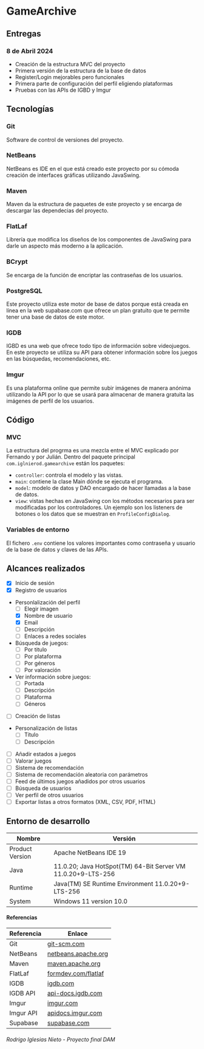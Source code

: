 # GameArchive

## Entregas
### 8 de Abril 2024
- Creación de la estructura MVC del proyecto
- Primera versión de la estructura de la base de datos
- Register/Login mejorables pero funcionales
- Primera parte de configuración del perfil eligiendo plataformas
- Pruebas con las APIs de IGBD y Imgur

## Tecnologías
### Git
Software de control de versiones del proyecto.

### NetBeans
NetBeans es IDE en el que está creado este proyecto por su cómoda creación de interfaces gráficas utilizando JavaSwing.

### Maven
Maven da la estructura de paquetes de este proyecto y se encarga de descargar las dependecias del proyecto.

### FlatLaf
Librería que modifica los diseños de los componentes de JavaSwing para darle un aspecto más moderno a la aplicación.

### BCrypt
Se encarga de la función de encriptar las contraseñas de los usuarios.

### PostgreSQL
Este proyecto utiliza este motor de base de datos porque está creada en línea en la web supabase.com que ofrece un plan gratuito que te permite tener una base de datos de este motor.

### IGDB
IGBD es una web que ofrece todo tipo de información sobre videojuegos. En este proyecto se utiliza su API para obtener información sobre los juegos en las búsquedas, recomendaciones, etc.

### Imgur
Es una plataforma online que permite subir imágenes de manera anónima utilizando la API por lo que se usará para almacenar de manera gratuita las imágenes de perfil de los usuarios.

## Código
### MVC
La estructura del progrma es una mezcla entre el MVC explicado por Fernando y por Julián. Dentro del paquete principal `com.iglnierod.gamearchive` están los paquetes:

- `controller`: controla el modelo y las vistas.
- `main`: contiene la clase Main dónde se ejecuta el programa.
- `model`: modelo de datos y DAO encargado de hacer llamadas a la base de datos.
- `view`: vistas hechas en JavaSwing con los métodos necesarios para ser modificadas por los controladores. Un ejemplo son los listeners de botones o los datos que se muestran en `ProfileConfigDialog`.

### Variables de entorno
El fichero ``.env`` contiene los valores importantes como contraseña y usuario de la base de datos y claves de las APIs.

## Alcances realizados
- [X] Inicio de sesión
- [X] Registro de usuarios

- Personlalización del perfil
    - [ ] Elegir imagen
    - [X] Nombre de usuario
    - [X] Email
    - [ ] Descripción
    - [ ] Enlaces a redes sociales

- Búsqueda de juegos:
    - [ ] Por titulo
    - [ ] Por plataforma
    - [ ] Por géneros
    - [ ] Por valoración

- Ver información sobre juegos:
    - [ ] Portada
    - [ ] Descripción
    - [ ] Plataforma
    - [ ] Géneros

- [ ] Creación de listas

- Personalización de listas
    - [ ] Título
    - [ ] Descripción

- [ ] Añadir estados a juegos
- [ ] Valorar juegos
- [ ] Sistema de recomendación
- [ ] Sistema de recomendación aleatoria con parámetros
- [ ] Feed de últimos juegos añadidos por otros usuarios
- [ ] Búsqueda de usuarios
- [ ] Ver perfil de otros usuarios
- [ ] Exportar listas a otros formatos (XML, CSV, PDF, HTML)

## Entorno de desarrollo
| Nombre                      |Versión                                     |
|-----------------------------|---------------------------------------------|
| Product Version             | Apache NetBeans IDE 19                     |
| Java                        | 11.0.20; Java HotSpot(TM) 64-Bit Server VM 11.0.20+9-LTS-256 |
| Runtime                     | Java(TM) SE Runtime Environment 11.0.20+9-LTS-256 |
| System                      | Windows 11 version 10.0                    |

#### Referencias
| Referencia     | Enlace                                        |
|----------------|-----------------------------------------------|
| Git            | [git-scm.com](https://git-scm.com/)           |
| NetBeans       | [netbeans.apache.org](https://netbeans.apache.org/front/main/index.html) |
| Maven          | [maven.apache.org](https://maven.apache.org/) |
| FlatLaf        | [formdev.com/flatlaf](https://www.formdev.com/flatlaf/) |
| IGDB           | [igdb.com](https://www.igdb.com/)             |
| IGDB API       | [api-docs.igdb.com](https://api-docs.igdb.com/) |
| Imgur          | [imgur.com](https://www.imgur.com/)           |
| Imgur API      | [apidocs.imgur.com](https://apidocs.imgur.com/) |
| Supabase       | [supabase.com](https://supabase.com/)         |

###### Rodrigo Iglesias Nieto - Proyecto final DAM
